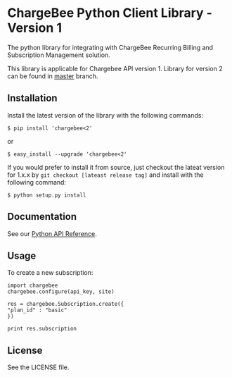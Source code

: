 # ChargeBee Python Client Library - Version 1

The python library for integrating with ChargeBee Recurring Billing and Subscription Management solution.

This library is applicable for Chargebee API version 1. Library for version 2 can be found in [master](https://github.com/chargebee/chargebee-python) branch.

## Installation

Install the latest version of the library with the following commands:

    $ pip install 'chargebee<2'
  
or
  
    $ easy_install --upgrade 'chargebee<2'



If you would prefer to install it from source, just checkout the lateat version for 1.x.x by ```git checkout [lateast release tag]``` and install with the following command:
  
    $ python setup.py install
  
## Documentation

See our [Python API Reference](https://apidocs.chargebee.com/docs/api/v1/?lang=python "API Reference").

## Usage

To create a new subscription:
  
    import chargebee
    chargebee.configure(api_key, site)

    res = chargebee.Subscription.create({
    "plan_id" : "basic"
    })

    print res.subscription

## License

See the LICENSE file.